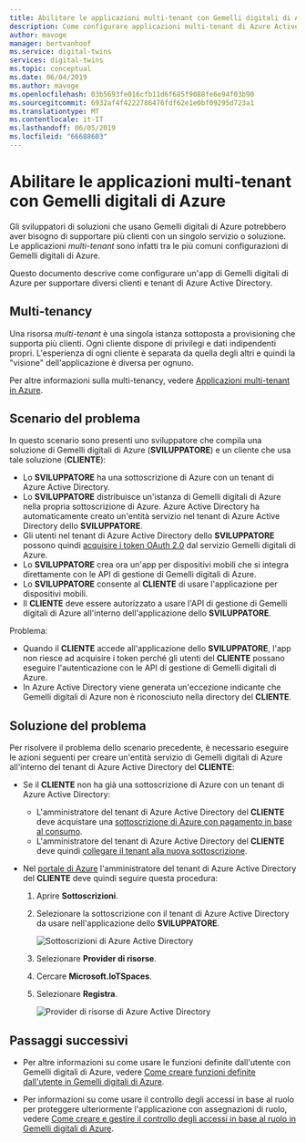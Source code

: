 ```yaml
---
title: Abilitare le applicazioni multi-tenant con Gemelli digitali di Azure | Microsoft Docs
description: Come configurare applicazioni multi-tenant di Azure Active Directory per Gemelli digitali di Azure.
author: mavoge
manager: bertvanhoof
ms.service: digital-twins
services: digital-twins
ms.topic: conceptual
ms.date: 06/04/2019
ms.author: mavoge
ms.openlocfilehash: 03b5693fe016cfb11d6f685f9088fe6e94f03b90
ms.sourcegitcommit: 6932af4f4222786476fdf62e1e0bf09295d723a1
ms.translationtype: MT
ms.contentlocale: it-IT
ms.lasthandoff: 06/05/2019
ms.locfileid: "66688603"
---
```

# <a name="enable-multitenant-applications-with-azure-digital-twins"></a>Abilitare le applicazioni multi-tenant con Gemelli digitali di Azure

Gli sviluppatori di soluzioni che usano Gemelli digitali di Azure potrebbero aver bisogno di supportare più clienti con un singolo servizio o soluzione. Le applicazioni *multi-tenant* sono infatti tra le più comuni configurazioni di Gemelli digitali di Azure.

Questo documento descrive come configurare un'app di Gemelli digitali di Azure per supportare diversi clienti e tenant di Azure Active Directory.

## <a name="multitenancy"></a>Multi-tenancy

Una risorsa *multi-tenant* è una singola istanza sottoposta a provisioning che supporta più clienti. Ogni cliente dispone di privilegi e dati indipendenti propri. L'esperienza di ogni cliente è separata da quella degli altri e quindi la "visione" dell'applicazione è diversa per ognuno.

Per altre informazioni sulla multi-tenancy, vedere [Applicazioni multi-tenant in Azure](https://docs.microsoft.com/azure/dotnet-develop-multitenant-applications).

## <a name="problem-scenario"></a>Scenario del problema

In questo scenario sono presenti uno sviluppatore che compila una soluzione di Gemelli digitali di Azure (**SVILUPPATORE**) e un cliente che usa tale soluzione (**CLIENTE**):

- Lo **SVILUPPATORE** ha una sottoscrizione di Azure con un tenant di Azure Active Directory.
- Lo **SVILUPPATORE** distribuisce un'istanza di Gemelli digitali di Azure nella propria sottoscrizione di Azure. Azure Active Directory ha automaticamente creato un'entità servizio nel tenant di Azure Active Directory dello **SVILUPPATORE**.
- Gli utenti nel tenant di Azure Active Directory dello **SVILUPPATORE** possono quindi [acquisire i token OAuth 2.0](./security-authenticating-apis.md) dal servizio Gemelli digitali di Azure.
- Lo **SVILUPPATORE** crea ora un'app per dispositivi mobili che si integra direttamente con le API di gestione di Gemelli digitali di Azure.
- Lo **SVILUPPATORE** consente al **CLIENTE** di usare l'applicazione per dispositivi mobili.
- Il **CLIENTE** deve essere autorizzato a usare l'API di gestione di Gemelli digitali di Azure all'interno dell'applicazione dello **SVILUPPATORE**.

Problema:

- Quando il **CLIENTE** accede all'applicazione dello **SVILUPPATORE**, l'app non riesce ad acquisire i token perché gli utenti del **CLIENTE** possano eseguire l'autenticazione con le API di gestione di Gemelli digitali di Azure.
- In Azure Active Directory viene generata un'eccezione indicante che Gemelli digitali di Azure non è riconosciuto nella directory del **CLIENTE**.

## <a name="problem-solution"></a>Soluzione del problema

Per risolvere il problema dello scenario precedente, è necessario eseguire le azioni seguenti per creare un'entità servizio di Gemelli digitali di Azure all'interno del tenant di Azure Active Directory del **CLIENTE**:

- Se il **CLIENTE** non ha già una sottoscrizione di Azure con un tenant di Azure Active Directory:

  - L'amministratore del tenant di Azure Active Directory del **CLIENTE** deve acquistare una [sottoscrizione di Azure con pagamento in base al consumo](https://azure.microsoft.com/offers/ms-azr-0003p/).
  - L'amministratore del tenant di Azure Active Directory del **CLIENTE** deve quindi [collegare il tenant alla nuova sottoscrizione](https://docs.microsoft.com/azure/active-directory/hybrid/whatis-hybrid-identity).

- Nel [portale di Azure](https://portal.azure.com) l'amministratore del tenant di Azure Active Directory del **CLIENTE** deve quindi seguire questa procedura:

  1. Aprire **Sottoscrizioni**.
  1. Selezionare la sottoscrizione con il tenant di Azure Active Directory da usare nell'applicazione dello **SVILUPPATORE**.

     ![Sottoscrizioni di Azure Active Directory][1]

  1. Selezionare **Provider di risorse**.
  1. Cercare **Microsoft.IoTSpaces**.
  1. Selezionare **Registra**.

     ![Provider di risorse di Azure Active Directory][2]
  
## <a name="next-steps"></a>Passaggi successivi

- Per altre informazioni su come usare le funzioni definite dall'utente con Gemelli digitali di Azure, vedere [Come creare funzioni definite dall'utente in Gemelli digitali di Azure](./how-to-user-defined-functions.md).

- Per informazioni su come usare il controllo degli accessi in base al ruolo per proteggere ulteriormente l'applicazione con assegnazioni di ruolo, vedere [Come creare e gestire il controllo degli accessi in base al ruolo in Gemelli digitali di Azure](./security-create-manage-role-assignments.md).

<!-- Images -->
[1]: media/multitenant/ad-subscriptions.png
[2]: media/multitenant/ad-resource-providers.png
